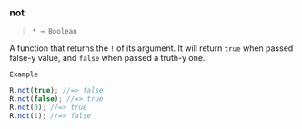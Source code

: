 ### not

> `* → Boolean`

A function that returns the `!` of its argument. It will return `true` when passed false-y value, and `false` when passed a truth-y one.

`Example`

```js
R.not(true); //=> false
R.not(false); //=> true
R.not(0); //=> true
R.not(1); //=> false
```
